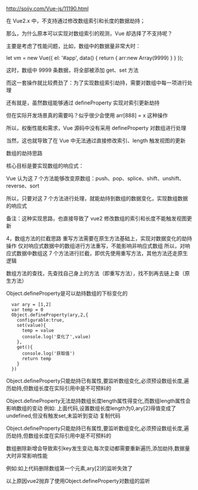 http://soiiy.com/Vue-js/11190.html

在 Vue2.x 中，不支持通过修改数组索引和长度的数据劫持；

那么，为什么原本可以实现对数组索引的观测，Vue 却选择了不支持呢？

主要是考虑了性能问题，比如，数组中的数据量非常大时：

let vm = new Vue({
  el: '#app',
  data() {
    return { arr:new Array(9999) }
  }
});

这时，数组中 9999 条数据，将全部被添加 get、set 方法

而这一套操作就比较费劲了：为了实现数组索引劫持，需要对数组中每一项进行处理

还有就是，虽然数组能够通过 defineProperty 实现对索引更新劫持

但在实际开发场景真的需要吗？似乎很少会使用 arr[888] = x 这种操作

所以，权衡性能和需求，Vue 源码中没有采用 defineProperty 对数组进行处理

当然，这也就导致了在 Vue 中无法通过直接修改索引、length 触发视图的更新


数组的劫持思路

核心目标是要实现数组的响应式：

Vue 认为这 7 个方法能够改变原数组：push、pop、splice、shift、unshift、reverse、sort

所以，只要对这 7 个方法进行处理，就能劫持到数组的数据变化，实现数组数据的响应式

备注：这种实现思路，也直接导致了 vue2 修改数组的索引和长度不能触发视图更新


4，数组方法的拦截思路
重写方法需要在原生方法基础上，实现对数据变化的劫持操作
仅对响应式数据中的数组进行方法重写，不能影响非响应式数组
所以，对响应式数据中数组这 7 个方法进行拦截，即优先使用重写方法，其他方法还走原生逻辑

数组方法的查找，先查找自己身上的方法（即重写方法），找不到再去链上查（原生方法）


Object.defineProperty是可以劫持数组的下标变化的
```
  var ary = [1,2]
  var temp = 0
  Object.defineProperty(ary,2,{
    configurable:true,
    set(value){
      temp = value
      console.log('变化了',value)
    },
    get(){
      console.log('获取值')
      return temp
    }
  })

```

Object.defineProperty只能劫持已有属性,要监听数组变化,必须预设数组长度,遍历劫持,但数组长度在实际引用中是不可预料的

Object.defineProperty无法劫持数组长度length属性得变化,而数组length属性会影响数组的变动
例如: 上面代码,设置数组长度length为0,ary[2]得值变成了undefined,但没有触发set,未监听到变动
复制代码



Object.defineProperty只能劫持已有属性,要监听数组变化,必须预设数组长度,遍历劫持,但数组长度在实际引用中是不可预料的

数组删除新增会导致索引key发生变动,每次变动都需要重新遍历,添加劫持,数据量大时非常影响性能

例如:如上代码删除数组第一个元素,ary[2]的监听失效了

以上原因vue2抛弃了使用Object.defineProperty对数组的监听


